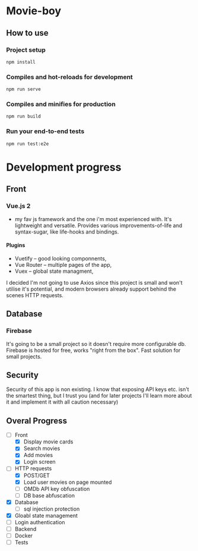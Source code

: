 # Movie-boy

## How to use
### Project setup
```
npm install
```

### Compiles and hot-reloads for development
```
npm run serve
```

### Compiles and minifies for production
```
npm run build
```

### Run your end-to-end tests
```
npm run test:e2e
```

# Development progress
## Front

### Vue.js 2
- my fav js framework and the one i'm most experienced with. It's lightweight and versatile. Provides various improvements-of-life and syntax-sugar, like life-hooks and bindings.

#### Plugins
- Vuetify – good looking componnents,
- Vue Router – multiple pages of the app,
- Vuex – global state managment,

I decided I'm not going to use Axios since this project is small and won't utilise it's potential, and modern browsers already support behind the scenes HTTP requests.

## Database

### Firebase
It's going to be a small project so it doesn't require more configurable db. Firebase is hosted for free, works "right from the box". Fast solution for small projects.

## Security
Security of this app is non existing. I know that exposing API keys etc. isn't the smartest thing, but I trust you (and for later projects I'll learn more about it and implement it with all caution necessary)

## Overal Progress

- [ ] Front
  - [x] Display movie cards
  - [x] Search movies
  - [x] Add movies
  - [x] Login screen
- [ ] HTTP requests
  - [x] POST/GET
  - [x] Load user movies on page mounted
  - [ ] OMDb API key obfuscation
  - [ ] DB base abfuscation
- [x] Database
  - [ ] sql injection protection
- [x] Gloabl state management
- [ ] Login authentication
- [ ] Backend
- [ ] Docker
- [ ] Tests